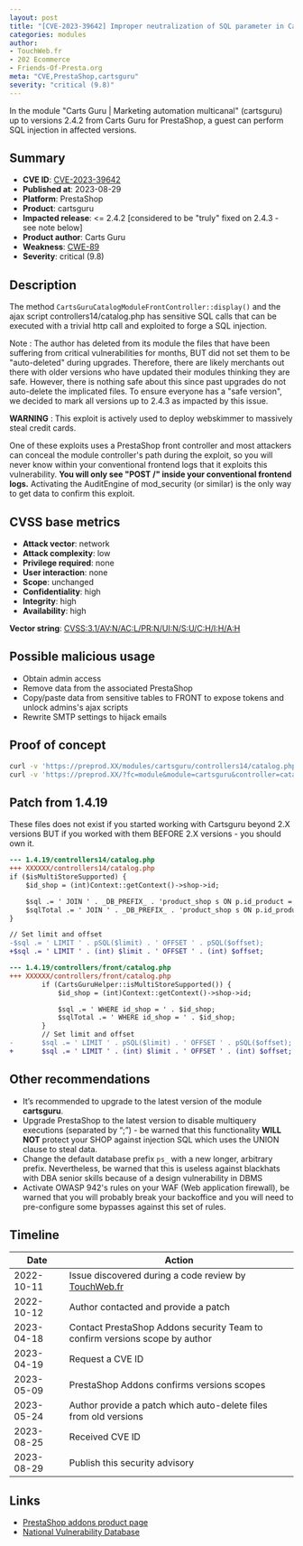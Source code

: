 ```yaml
---
layout: post
title: "[CVE-2023-39642] Improper neutralization of SQL parameter in Carts Guru | Marketing automation multicanal module for PrestaShop"
categories: modules
author:
- TouchWeb.fr
- 202 Ecommerce
- Friends-Of-Presta.org
meta: "CVE,PrestaShop,cartsguru"
severity: "critical (9.8)"
---
```


In the module "Carts Guru | Marketing automation multicanal" (cartsguru) up to versions 2.4.2 from Carts Guru for PrestaShop, a guest can perform SQL injection in affected versions.


## Summary

* **CVE ID**: [CVE-2023-39642](https://cve.mitre.org/cgi-bin/cvename.cgi?name=CVE-2023-39642)
* **Published at**: 2023-08-29
* **Platform**: PrestaShop
* **Product**: cartsguru
* **Impacted release**: <= 2.4.2 [considered to be "truly" fixed on 2.4.3 - see note below]
* **Product author**: Carts Guru
* **Weakness**: [CWE-89](https://cwe.mitre.org/data/definitions/89.html)
* **Severity**: critical (9.8)

## Description

The method `CartsGuruCatalogModuleFrontController::display()` and the ajax script controllers14/catalog.php has sensitive SQL calls that can be executed with a trivial http call and exploited to forge a SQL injection.

Note : The author has deleted from its module the files that have been suffering from critical vulnerabilities for months, BUT did not set them to be "auto-deleted" during upgrades. Therefore, there are likely merchants out there with older versions who have updated their modules thinking they are safe. However, there is nothing safe about this since past upgrades do not auto-delete the implicated files. To ensure everyone has a "safe version", we decided to mark all versions up to 2.4.3 as impacted by this issue.

**WARNING** : This exploit is actively used to deploy webskimmer to massively steal credit cards. 

One of these exploits uses a PrestaShop front controller and most attackers can conceal the module controller's path during the exploit, so you will never know within your conventional frontend logs that it exploits this vulnerability. **You will only see "POST /" inside your conventional frontend logs.** Activating the AuditEngine of mod_security (or similar) is the only way to get data to confirm this exploit.

## CVSS base metrics

* **Attack vector**: network
* **Attack complexity**: low
* **Privilege required**: none
* **User interaction**: none
* **Scope**: unchanged
* **Confidentiality**: high
* **Integrity**: high
* **Availability**: high

**Vector string**: [CVSS:3.1/AV:N/AC:L/PR:N/UI:N/S:U/C:H/I:H/A:H](https://nvd.nist.gov/vuln-metrics/cvss/v3-calculator?vector=AV:N/AC:L/PR:N/UI:N/S:U/C:H/I:H/A:H)

## Possible malicious usage

* Obtain admin access
* Remove data from the associated PrestaShop
* Copy/paste data from sensitive tables to FRONT to expose tokens and unlock admins's ajax scripts
* Rewrite SMTP settings to hijack emails


## Proof of concept


```bash
curl -v 'https://preprod.XX/modules/cartsguru/controllers14/catalog.php?cartsguru_catalog_limit=1;select(0x73656C65637420736C656570283432293B)INTO@a;prepare`b`from@a;execute`b`;--'
curl -v 'https://preprod.XX/?fc=module&module=cartsguru&controller=catalog&cartsguru_catalog_limit=1;select(0x73656C65637420736C656570283432293B)INTO@a;prepare`b`from@a;execute`b`;--'
```

## Patch from 1.4.19

These files does not exist if you started working with Cartsguru beyond 2.X versions BUT if you worked with them BEFORE 2.X versions - you should own it.

```diff
--- 1.4.19/controllers14/catalog.php
+++ XXXXXX/controllers14/catalog.php
if ($isMultiStoreSupported) {
    $id_shop = (int)Context::getContext()->shop->id;

    $sql .= ' JOIN ' . _DB_PREFIX_ . 'product_shop s ON p.id_product = s.id_product WHERE id_shop = ' . $id_shop;
    $sqlTotal .= ' JOIN ' . _DB_PREFIX_ . 'product_shop s ON p.id_product = s.id_product WHERE id_shop = ' . $id_shop;
}

// Set limit and offset
-$sql .= ' LIMIT ' . pSQL($limit) . ' OFFSET ' . pSQL($offset);
+$sql .= ' LIMIT ' . (int) $limit . ' OFFSET ' . (int) $offset;
```

```diff
--- 1.4.19/controllers/front/catalog.php
+++ XXXXXX/controllers/front/catalog.php
        if (CartsGuruHelper::isMultiStoreSupported()) {
            $id_shop = (int)Context::getContext()->shop->id;

            $sql .= ' WHERE id_shop = ' . $id_shop;
            $sqlTotal .= ' WHERE id_shop = ' . $id_shop;
        }
        // Set limit and offset
-       $sql .= ' LIMIT ' . pSQL($limit) . ' OFFSET ' . pSQL($offset);
+       $sql .= ' LIMIT ' . (int) $limit . ' OFFSET ' . (int) $offset;
```

## Other recommendations

* It’s recommended to upgrade to the latest version of the module **cartsguru**.
* Upgrade PrestaShop to the latest version to disable multiquery executions (separated by “;”) - be warned that this functionality **WILL NOT** protect your SHOP against injection SQL which uses the UNION clause to steal data.
* Change the default database prefix `ps_` with a new longer, arbitrary prefix. Nevertheless, be warned that this is useless against blackhats with DBA senior skills because of a design vulnerability in DBMS
* Activate OWASP 942's rules on your WAF (Web application firewall), be warned that you will probably break your backoffice and you will need to pre-configure some bypasses against this set of rules.

## Timeline

| Date | Action |
|--|--|
| 2022-10-11 | Issue discovered during a code review by [TouchWeb.fr](https://www.touchweb.fr) |
| 2022-10-12 | Author contacted and provide a patch |
| 2023-04-18 | Contact PrestaShop Addons security Team to confirm versions scope by author  |
| 2023-04-19 | Request a CVE ID |
| 2023-05-09 | PrestaShop Addons confirms versions scopes |
| 2023-05-24 | Author provide a patch which auto-delete files from old versions |
| 2023-08-25 | Received CVE ID |
| 2023-08-29 | Publish this security advisory |

## Links

* [PrestaShop addons product page](https://addons.prestashop.com/fr/remarketing-paniers-abandonnes/22077-carts-guru-marketing-automation-multicanal.html)
* [National Vulnerability Database](https://nvd.nist.gov/vuln/detail/CVE-2023-39642)
